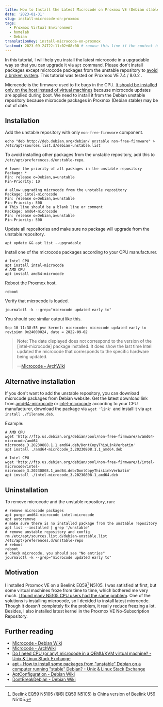 ```yaml
---
title: How to Install the Latest Microcode on Proxmox VE (Debian stable)
date: '2023-01-31'
slug: install-microcode-on-proxmox
tags:
  - Proxmox Virtual Environment
  - homelab
  - Debian
translationKey: install-microcode-on-proxmox
lastmod: 2023-09-24T22:11:02+08:00 # remove this line if the content is actually changed
---
```


In this tutorial, I will help you install the latest microcode in a upgradable way so that you can upgrade it via `apt` command. Please don't install packages except microcode packages from the unstable repository to [avoid a broken system](https://wiki.debian.org/DontBreakDebian#Don.27t_make_a_FrankenDebian). This tutorial was tested on Proxmox VE 7.4 / 8.0.2 .

<!--
pve-manager/7.4-3/9002ab8a (running kernel: 6.2.11-1-pve)

[I] root@pve ~ [255]# pveversion -v
proxmox-ve: 8.0.2 (running kernel: 6.2.16-12-pve)
pve-manager: 8.0.4 (running version: 8.0.4/d258a813cfa6b390)
-->

Microcode is the firmware used to fix bugs in the CPU. [It should be installed only on the host instead of virtual machines](https://unix.stackexchange.com/q/572754/447708) because microcode updates are applied during boot. We need to install it from the Debian unstable repository because microcode packages in Proxmox (Debian stable) may be out of date.

## Installation

Add the unstable repository with only `non-free-firmware` component.

```shell
echo "deb http://deb.debian.org/debian/ unstable non-free-firmware" > /etc/apt/sources.list.d/debian-unstable.list
```

To avoid installing other packages from the unstable repository, add this to `/etc/apt/preferences.d/unstable-repo`.

```
# lower the priority of all packages in the unstable repository
Package: *
Pin: release o=Debian,a=unstable
Pin-Priority: 10

# allow upgrading microcode from the unstable repository
Package: intel-microcode
Pin: release o=Debian,a=unstable
Pin-Priority: 500
# This line should be a blank line or comment
Package: amd64-microcode
Pin: release o=Debian,a=unstable
Pin-Priority: 500
```

Update all repositories and make sure no package will upgrade from the unstable repository.

```shell
apt update && apt list --upgradable
```

Install one of the microcode packages according to your CPU manufacturer.

```shell
# Intel CPU
apt install intel-microcode
# AMD CPU
apt install amd64-microcode
```

Reboot the Proxmox host.

```shell
reboot
```

Verify that microcode is loaded.

```shell
journalctl -k --grep="microcode updated early to"
```

You should see similar output like this.

```
Sep 10 11:38:55 pve kernel: microcode: microcode updated early to revision 0x24000024, date = 2022-09-02
```

> Note: The date displayed does not correspond to the version of the [intel-microcode] package installed. It does show the last time Intel updated the microcode that corresponds to the specific hardware being updated.
>
> —[Microcode - ArchWiki](https://wiki.archlinux.org/title/Microcode#Verifying_that_microcode_got_updated_on_boot)

## Alternative installation

If you don't want to add the unstable repository, you can download microcode packages from Debian website. Get the latest download link from [amd64-microcode](https://packages.debian.org/sid/amd64/amd64-microcode/download) or [intel-microcode](https://packages.debian.org/sid/amd64/intel-microcode/download) according to your CPU manufacturer, download the package via `wget 'link'` and install it via `apt install ./filename.deb`.

Example:

```shell
# AMD CPU
wget 'http://ftp.us.debian.org/debian/pool/non-free-firmware/a/amd64-microcode/amd64-microcode_3.20230808.1.1_amd64.deb/DontCopyThisLinkVerbatim'
apt install ./amd64-microcode_3.20230808.1.1_amd64.deb

# Intel CPU
wget 'http://ftp.us.debian.org/debian/pool/non-free-firmware/i/intel-microcode/intel-microcode_3.20230808.1_amd64.deb/DontCopyThisLinkVerbatim'
apt install ./intel-microcode_3.20230808.1_amd64.deb
```



## Uninstallation

To remove microcode and the unstable repository, run:

```shell
# remove microcode packages
apt purge amd64-microcode intel-microcode
apt autoremove
# make sure there is no installed package from the unstable repository
apt list --installed | grep '/unstable'
# remove unstable repository and config
rm /etc/apt/sources.list.d/debian-unstable.list /etc/apt/preferences.d/unstable-repo
# reboot
reboot
# check microcode, you should see "No entries"
journalctl -k --grep="microcode updated early to"
```

## Motivation

I installed Proxmox VE on a Beelink EQ59[^eq59] N5105. I was satisfied at first, but some virtual machines froze from time to time, which bothered me very much. [I found many N5105 CPU users had the same problem](https://forum.proxmox.com/threads/vm-freezes-irregularly.111494/). One of the solutions is installing microcode, so I decided to install latest microcode. Though it doesn't completely fix the problem, it really reduce freezing a lot. Besides, I also installed latest kernel in the Proxmox VE No-Subscription Repository.

[^eq59]: Beelink EQ59 N5105 (零刻 EQ59 N5105) is China version of Beelink U59 N5105.

## Further reading

- [Microcode - Debian Wiki](https://wiki.debian.org/Microcode)
- [Microcode - ArchWiki](https://wiki.archlinux.org/title/Microcode)
- [Do I need CPU (or any) microcode in a QEMU/KVM virtual machine? - Unix & Linux Stack Exchange](https://unix.stackexchange.com/a/572757/447708)
- [apt - How to install some packages from "unstable" Debian on a computer running "stable" Debian? - Unix & Linux Stack Exchange](https://unix.stackexchange.com/a/8051/447708)
- [AptConfiguration - Debian Wiki](https://wiki.debian.org/AptConfiguration)
- [DontBreakDebian - Debian Wiki](https://wiki.debian.org/DontBreakDebian)
